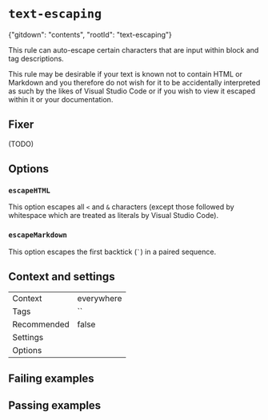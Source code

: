 # `text-escaping`

{"gitdown": "contents", "rootId": "text-escaping"}

This rule can auto-escape certain characters that are input within block and
tag descriptions.

This rule may be desirable if your text is known not to contain HTML or
Markdown and you therefore do not wish for it to be accidentally interpreted
as such by the likes of Visual Studio Code or if you wish to view it escaped
within it or your documentation.

## Fixer

(TODO)

## Options

### `escapeHTML`

This option escapes all `<` and `&` characters (except those followed by
whitespace which are treated as literals by Visual Studio Code).

### `escapeMarkdown`

This option escapes the first backtick (`` ` ``) in a paired sequence.

## Context and settings

|||
|---|---|
|Context|everywhere|
|Tags|``|
|Recommended|false|
|Settings||
|Options||

## Failing examples

<!-- assertions-failing textEscaping -->

## Passing examples

<!-- assertions-passing textEscaping -->
